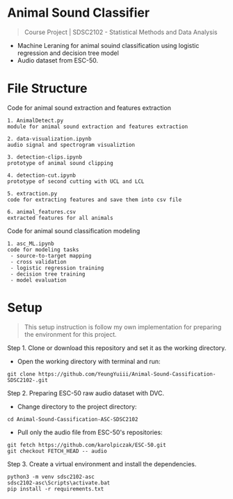 # Animal Sound Classifier
> Course Project | SDSC2102 - Statistical Methods and Data Analysis
- Machine Leraning for animal souind classification using logistic regression and decision tree model
- Audio dataset from ESC-50.

# File Structure
Code for animal sound extraction and features extraction
```
1. AnimalDetect.py
module for animal sound extraction and features extraction

2. data-visualization.ipynb
audio signal and spectrogram visualiztion

3. detection-clips.ipynb
prototype of animal sound clipping

4. detection-cut.ipynb
prototype of second cutting with UCL and LCL

5. extraction.py
code for extracting features and save them into csv file

6. animal_features.csv
extracted features for all animals
```
Code for animal sound classification modeling
```
1. asc_ML.ipynb
code for modeling tasks
 - source-to-target mapping
 - cross validation
 - logistic regression training
 - decision tree training
 - model evaluation
```

# Setup

> This setup instruction is follow my own implementation for preparing the environment for this project.

Step 1. Clone or download this repository and set it as the working directory.
- Open the working directory with terminal and run: 
```
git clone https://github.com/YeungYuiii/Animal-Sound-Cassification-SDSC2102-.git
```

Step 2. Preparing ESC-50 raw audio dataset with DVC.
- Change directory to the project directory: 
```
cd Animal-Sound-Cassification-ASC-SDSC2102
```
- Pull only the audio file from ESC-50's repositories: 
```
git fetch https://github.com/karolpiczak/ESC-50.git
git checkout FETCH_HEAD -- audio
```

Step 3. Create a virtual environment and install the dependencies.
```
python3 -m venv sdsc2102-asc
sdsc2102-asc\Scripts\activate.bat
pip install -r requirements.txt
```

